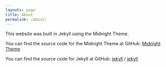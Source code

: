 ```yaml
---
layouts: page
title: About
permalink: /about/
---
```


This website was built in Jekyll using the Midnight Theme.

You can find the source code for the Midnight Theme at GitHub:
[Midnight Theme](https://github.com/pages-themes/midnight)

You can find the source code for Jekyll at GitHub:
[jekyll][jekyll-organization] /
[jekyll](https://github.com/jekyll/jekyll)


[jekyll-organization]: https://github.com/jekyll
